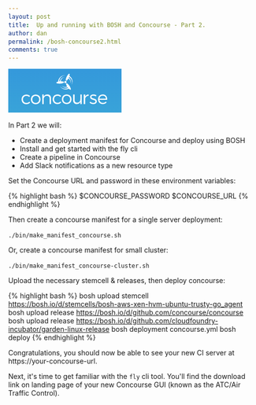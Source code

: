 ```yaml
---
layout: post
title:  Up and running with BOSH and Concourse - Part 2.
author: dan
permalink: /bosh-concourse2.html
comments: true
---
```

<img src="/images/blog/concourse-logo.png">

In Part 2 we will:

- Create a deployment manifest for Concourse and deploy using BOSH
- Install and get started with the fly cli
- Create a pipeline in Concourse
- Add Slack notifications as a new resource type

Set the Concourse URL and password in these environment variables:

{% highlight bash %}
$CONCOURSE_PASSWORD
$CONCOURSE_URL
{% endhighlight %}

Then create a concourse manifest for a single server deployment:

`./bin/make_manifest_concourse.sh`

Or, create a concourse manifest for small cluster:

`./bin/make_manifest_concourse-cluster.sh`

Upload the necessary stemcell & releases, then deploy concourse:

{% highlight bash %}
bosh upload stemcell https://bosh.io/d/stemcells/bosh-aws-xen-hvm-ubuntu-trusty-go_agent
bosh upload release https://bosh.io/d/github.com/concourse/concourse
bosh upload release https://bosh.io/d/github.com/cloudfoundry-incubator/garden-linux-release
bosh deployment concourse.yml
bosh deploy
{% endhighlight %}

Congratulations, you should now be able to see your new CI server at https://your-concourse-url.

Next, it's time to get familiar with the `fly` cli tool. You'll find the download link on landing page of your new Concourse GUI (known as the ATC/Air Traffic Control).
